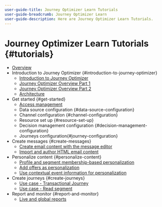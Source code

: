```yaml
---
user-guide-title: Journey Optimizer Learn Tutorials
user-guide-breadcrumb: Journey Optimizer Learn
user-guide-description: Here are Journey Optimizer Learn Tutorials.
---
```


# Journey Optimizer Learn Tutorials {#tutorials}

+ [Overview](/help/overview.md)
+ Introduction to Journey Optimizer {#introduction-to-journey-optimizer}
  + [Introduction to Journey Optimizer](/help/introduction/introduction.md)
  + [Journey Optimizer Overview Part 1](/help/introduction/journey-optimizer-overview-part-1.md)
  + [Journey Optimizer Overview Part 2](/help/introduction/journey-optimizer-overview-part-2.md)
  + [Architecture](/help/introduction/architecture.md)
+ Get started {#get-started}
  + [Access management](/help/set-up-access/access-management.md)
  + Data source configuration {#data-source-configuration}
  + Channel configuration {#channel-configuration}
  + Resource set up {#resource-set-up}
  + Decision management configuration {#decision-management-configuration}
  + Journeys configuration{#journey-configuration}
+ Create messages {#create-messages}
  + [Create email content with the message editor](/help/create-messages/create-email-content-with-the-message-editor.md)
  + [Import and author HTML email content](/help/create-messages/import-and-author-html-email-content.md)
+ Personalize content {#personalize-content}
  + [Profile and segment membership-based personalization](/help/personalize-content/profile-and-segment-membership-based-personalization.md)
  + [Add offers as personalization](/help/personalize-content/add-offer-decisioning-to-messages.md)
  + [Use contextual event information for personalization](/help/personalize-content/use-contextual-event-information-for-personalization.md)
+ Create journeys {#create-journeys}
  + [Use case - Transactional Journey](/help/create-journeys/use-case-transactional-journey.md)
  + [Use case - Read segment](/help/create-journeys/use-case-read-segment.md)
+ Report and monitor {#report-and-monitor}
  + [Live and global reports](/help/report-and-monitor/live-and-global-reports.md)
